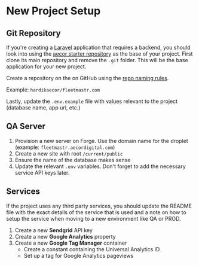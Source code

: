 # New Project Setup

## Git Repository

If you're creating a [Laravel](https://laravel.com) application that requires a backend, you should look into using the [aecor starter repository](https://github.com/hardikaecor/aecor-laravel-starter) as the base of your project. First clone its main repository and remove the `.git` folder. This will be the base application for your new project.

Create a repository on the on GitHub using the [repo naming rules](https://guidelines.spatie.be/workflow/version-control#repo-naming-conventions).

Example: `hardikaecor/fleetmastr.com`

Lastly, update the `.env.example` file with values relevant to the project (database name, app url, etc.)

## QA Server

1. Provision a new server on Forge. Use the domain name for the droplet (example: `fleetmastr.aecordigital.com`)
1. Create a new site with root `/current/public`
1. Ensure the name of the database makes sense
1. Update the relevant `.env` variables. Don't forget to add the necessary service API keys later.

## Services

If the project uses any third party services, you should update the README file with the exact details of the service that is used and a note on how to setup the service when moving to a new environment like QA or PROD.

1. Create a new **Sendgrid** API key
1. Create a new **Google Analytics** property
1. Create a new **Google Tag Manager** container
    - Create a constant containing the Universal Analytics ID
    - Set up a tag for Google Analytics pageviews
